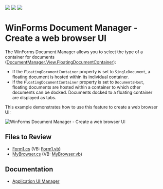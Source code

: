 <!-- default badges list -->
![](https://img.shields.io/endpoint?url=https://codecentral.devexpress.com/api/v1/VersionRange/128616584/12.1.8%2B)
[![](https://img.shields.io/badge/Open_in_DevExpress_Support_Center-FF7200?style=flat-square&logo=DevExpress&logoColor=white)](https://supportcenter.devexpress.com/ticket/details/E4337)
[![](https://img.shields.io/badge/📖_How_to_use_DevExpress_Examples-e9f6fc?style=flat-square)](https://docs.devexpress.com/GeneralInformation/403183)
<!-- default badges end -->

# WinForms Document Manager - Create a web browser UI

The WinForms Document Manager allows you to select the type of a container for documents ([DocumentManager.View.FloatingDocumentContainer](https://docs.devexpress.com/WindowsForms/DevExpress.XtraBars.Docking2010.Views.BaseView.FloatingDocumentContainer)):

* If the `FloatingDocumentContainer` property is set to `SingleDocument`, a floating document is hosted within its individual container.
* If the `FloatingDocumentContainer` property is set to `DocumentsHost`, floating documents are hosted within a container to which other documents can be docked. Documents docked to a floating container are displayed as tabs.

This example demonstrates how to use this feature to create a web browser UI:

![WinForms Document Manager - Create a web browser UI](https://raw.githubusercontent.com/DevExpress-Examples/how-to-create-tabs-with-a-browser-like-functionality-using-documentmanager-e4337/12.1.8%2B/media/winforms-documant-manager-browser-ui.png)


## Files to Review

* [Form1.cs](./CS/Form1.cs) (VB: [Form1.vb](./VB/Form1.vb))
* [MyBrowser.cs](./CS/MyBrowser.cs) (VB: [MyBrowser.vb](./VB/MyBrowser.vb))


## Documentation

* [Application UI Manager](docs.devexpress.com/WindowsForms/11359/controls-and-libraries/application-ui-manager)

